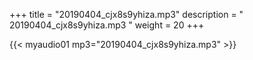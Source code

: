 +++
title = "20190404_cjx8s9yhiza.mp3"
description = " 20190404_cjx8s9yhiza.mp3 "
weight = 20
+++

{{< myaudio01 mp3="20190404_cjx8s9yhiza.mp3" >}}

